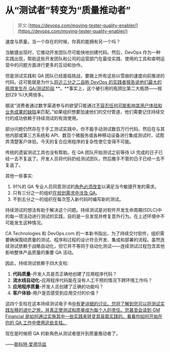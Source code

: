 # 从“测试者”转变为“质量推动者”

> 原文:[https://devops.com/moving-tester-quality-enabler/](https://devops.com/moving-tester-quality-enabler/)

速度与质量。当一个存在的时候，你真的能拥有另一个吗？

当敏捷出现时，它推动开发团队尽可能快地创建代码。然后，DevOps 作为一种实践出现，帮助这些开发团队和公司的运营部门在最佳实践、使用的工具和查明运营中的问题方面进行更多的互动和协作。

但是测试实践和 QA 团队已经面临挑战，要跟上所有这些以雪崩的速度向前推进的代码。这可能就是为什么[将近三分之二自称 DevOps 的实践者报告说他们最大的瓶颈发生在 QA/测试阶段](https://www.computing.co.uk/digital_assets/634fe325-aa28-41d5-8676-855b06567fe2/CTG-DevOps-Review-2017.pdf) **。**事实上，这个被引用的瓶颈比第二大瓶颈——规划(29 %)大两倍多。

据说“消费者通过数字渠道参与的欲望只能通过[不容忍任何可能影响其用户体验和业务成果的缺陷](https://arc.applause.com/2017/02/21/app-testing-requirements-rates/)来匹配。”如果组织想要加速他们的交付管道，他们需要记住持续交付的成功依赖于持续测试的有效使用。

部分问题仍然存在于手工测试实践中。你不能手动测试数百万行代码，然后在与其他内部或第三方系统和 API、数百个微服务或各种移动设备进行集成测试时，试图弄清楚客户体验。今天的复合应用程序的复杂性使它变得不可能。

传统的遗留测试工具也没有帮助。在 QA 团队开始测试之前等待 UI 完成的日子已经一去不复返了。开发人员将代码扔给测试团队，然后撒手不管的日子已经一去不复返了。

其他一些事实:

1.  91%的 QA 专业人员同意测试的[角色必须改变](https://www.stickyminds.com/state-software-testing-profession-results-2015-2016)以满足当今敏捷开发的需求。
2.  只有三分之一的组织[在规划需求中涉及 QA](http://qablog.practitest.com/wp-content/uploads/2016/04/StateofTesting2016.pdf)。
3.  不到五分之一的组织在每次签入新代码时编写新的测试。

持续测试的想法有助于解决这个问题。持续测试是对软件开发生命周期(SDLC)中的每一项活动进行测试的实践，目的是一旦发现并修复意外行为。在上述环境中不可能发生这种情况。

CA Technologies 和 DevOps.com 的一本新书指出，为了持续交付软件，组织需要确保围绕质量的测试、程序和过程的设计符合开发、集成和部署的流程。虽然连续测试依赖于战略自动化，但它并不等同于自动化测试——连续测试过程包含其他影响整体产品质量的重要 QA 活动。

因此，持续测试依赖于四大支柱:

1.  **代码质量**–开发人员是否正确地创建了应用程序代码？
2.  **流水线自动化**–应用程序代码能在没有人工干预的情况下跨环境工作吗？
3.  **应用程序质量**–开发人员创建了正确的功能吗？
4.  **客户体验**–用户是否感受到应用交付的价值？

这四个支柱在这本持续测试电子书[中有更详细的讨论。您将了解到您可以将测试实践左移的进化之旅，并真正使测试和质量成为每个人的责任。您甚至会读到 GM Financial 是如何通过实施其中一些实践来转变其装载实践的。看看你如何开始在你的 QA 工作中使用这些支柱。](https://www.ca.com/us/collateral/ebook/continuous-testing-the-final-frontier-of-continuous-delivery.html)

现在是时候把 QA 的新角色从测试者提升到质量推动者了。

——[斯科特·爱德华兹](https://devops.com/author/scott-edwards/)